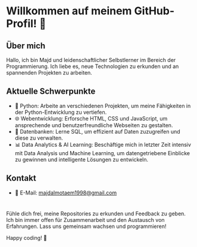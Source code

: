# Willkommen auf meinem GitHub-Profil! 👋

## Über mich

Hallo, ich bin Majd und leidenschaftlicher Selbstlerner im Bereich der Programmierung. Ich liebe es, neue Technologien zu erkunden und an spannenden Projekten zu arbeiten.

## Aktuelle Schwerpunkte

- 🐍 Python: Arbeite an verschiedenen Projekten, um meine Fähigkeiten in der Python-Entwicklung zu vertiefen.
- 🌐 Webentwicklung: Erforsche HTML, CSS und JavaScript, um ansprechende und benutzerfreundliche Webseiten zu gestalten.
- 💾 Datenbanken: Lerne SQL, um effizient auf Daten zuzugreifen und diese zu verwalten.
- 📊 Data Analytics & AI Learning: Beschäftige mich in letzter Zeit intensiv mit Data Analysis und Machine Learning, um datengetriebene Einblicke zu gewinnen und intelligente Lösungen zu entwickeln.

## Kontakt

- 📧 E-Mail: majdalmotaem1998@gmail.com
#
Fühle dich frei, meine Repositories zu erkunden und Feedback zu geben. Ich bin immer offen für Zusammenarbeit und den Austausch von Erfahrungen. Lass uns gemeinsam wachsen und programmieren!

Happy coding! 🚀
